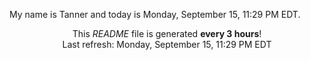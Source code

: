 My name is Tanner and today is Monday, September 15, 11:29 PM EDT.

<p align="center">This <i>README</i> file is generated <b>every 3 hours</b>!</br>Last refresh: Monday, September 15, 11:29 PM EDT<br /></p>
